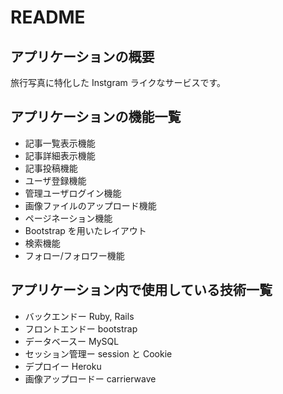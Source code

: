 # README

## アプリケーションの概要

旅行写真に特化した Instgram ライクなサービスです。

## アプリケーションの機能一覧

- 記事一覧表示機能
- 記事詳細表示機能
- 記事投稿機能
- ユーザ登録機能
- 管理ユーザログイン機能
- 画像ファイルのアップロード機能
- ページネーション機能
- Bootstrap を用いたレイアウト
- 検索機能
- フォロー/フォロワー機能

## アプリケーション内で使用している技術一覧

- バックエンドー Ruby, Rails
- フロントエンドー bootstrap
- データベースー MySQL
- セッション管理ー session と Cookie
- デプロイー Heroku
- 画像アップロードー carrierwave
